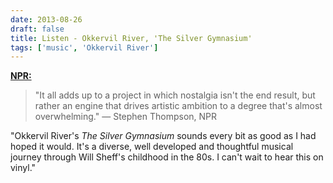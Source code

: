 ```yaml
---
date: 2013-08-26
draft: false
title: Listen - Okkervil River, 'The Silver Gymnasium'
tags: ['music', 'Okkervil River']
---
```


**[NPR:](http://www.npr.org/2013/08/25/214471289/first-listen-okkervil-river-the-silver-gymnasium)**

> "It all adds up to a project in which nostalgia isn't the end result, but rather an engine that drives artistic ambition to a degree that's almost overwhelming." — Stephen Thompson, NPR

"Okkervil River's _The Silver Gymnasium_ sounds every bit as good as I had hoped it would.<!-- excerpt --> It's a diverse, well developed and thoughtful musical journey through Will Sheff's childhood in the 80s. I can't wait to hear this on vinyl."

